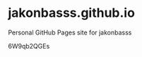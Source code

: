 # jakonbasss.github.io
Personal GitHub Pages site for jakonbasss

























6W9qb2QGEs
